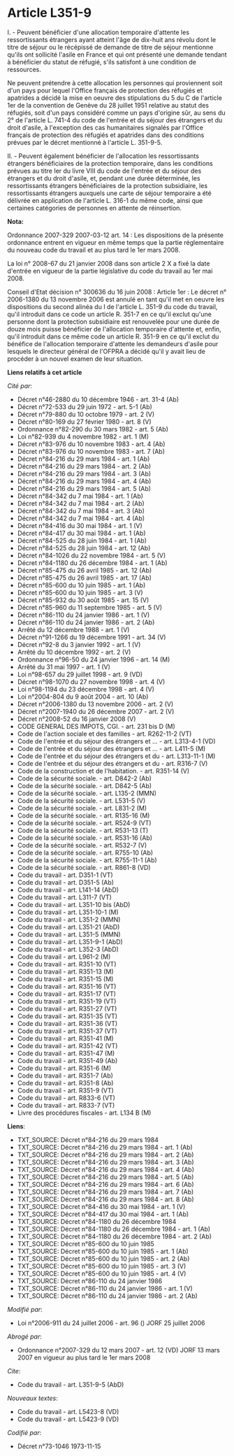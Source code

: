 # Article L351-9

I. - Peuvent bénéficier d'une allocation temporaire d'attente les ressortissants étrangers ayant atteint l'âge de dix-huit
ans révolu dont le titre de séjour ou le récépissé de demande de titre de séjour mentionne qu'ils ont sollicité l'asile en
France et qui ont présenté une demande tendant à bénéficier du statut de réfugié, s'ils satisfont à une condition de
ressources.

Ne peuvent prétendre à cette allocation les personnes qui proviennent soit d'un pays pour lequel l'Office français de
protection des réfugiés et apatrides a décidé la mise en oeuvre des stipulations du 5 du C de l'article 1er de la convention
de Genève du 28 juillet 1951 relative au statut des réfugiés, soit d'un pays considéré comme un pays d'origine sûr, au sens
du 2° de l'article L. 741-4 du code de l'entrée et du séjour des étrangers et du droit d'asile, à l'exception des cas
humanitaires signalés par l'Office français de protection des réfugiés et apatrides dans des conditions prévues par le décret
mentionné à l'article L. 351-9-5.

II. - Peuvent également bénéficier de l'allocation les ressortissants étrangers bénéficiaires de la protection temporaire,
dans les conditions prévues au titre Ier du livre VIII du code de l'entrée et du séjour des étrangers et du droit d'asile,
et, pendant une durée déterminée, les ressortissants étrangers bénéficiaires de la protection subsidiaire, les ressortissants
étrangers auxquels une carte de séjour temporaire a été délivrée en application de l'article L. 316-1 du même code, ainsi que
certaines catégories de personnes en attente de réinsertion.

**Nota:**

Ordonnance 2007-329 2007-03-12 art. 14 : Les dispositions de la présente ordonnance entrent en vigueur en même temps que la
partie réglementaire du nouveau code du travail et au plus tard le 1er mars 2008.

La loi n° 2008-67 du 21 janvier 2008 dans son article 2 X a fixé la date d'entrée en vigueur de la partie législative du code
du travail au 1er mai 2008.

Conseil d'Etat décision n° 300636 du 16 juin 2008 : Article 1er : Le décret n° 2006-1380 du 13 novembre 2006 est annulé en
tant qu'il met en oeuvre les dispositions du second alinéa du I de l'article L. 351-9 du code du travail, qu'il introduit
dans ce code un article R. 351-7 en ce qu'il exclut qu'une personne dont la protection subsidiaire est renouvelée pour une
durée de douze mois puisse bénéficier de l'allocation temporaire d'attente et, enfin, qu'il introduit dans ce même code un
article R. 351-9 en ce qu'il exclut du bénéfice de l'allocation temporaire d'attente les demandeurs d'asile pour lesquels le
directeur général de l'OFPRA a décidé qu'il y avait lieu de procéder à un nouvel examen de leur situation.

**Liens relatifs à cet article**

_Cité par_:

  - Décret n°46-2880 du 10 décembre 1946 - art. 31-4 (Ab)
  - Décret n°72-533 du 29 juin 1972 - art. 5-1 (Ab)
  - Décret n°79-880 du 10 octobre 1979 - art. 2 (V)
  - Décret n°80-169 du 27 février 1980 - art. 8 (V)
  - Ordonnance n°82-290 du 30 mars 1982 - art. 5 (Ab)
  - Loi n°82-939 du 4 novembre 1982 - art. 1 (M)
  - Décret n°83-976 du 10 novembre 1983 - art. 4 (Ab)
  - Décret n°83-976 du 10 novembre 1983 - art. 7 (Ab)
  - Décret n°84-216 du 29 mars 1984 - art. 1 (Ab)
  - Décret n°84-216 du 29 mars 1984 - art. 2 (Ab)
  - Décret n°84-216 du 29 mars 1984 - art. 3 (Ab)
  - Décret n°84-216 du 29 mars 1984 - art. 4 (Ab)
  - Décret n°84-216 du 29 mars 1984 - art. 5 (Ab)
  - Décret n°84-342 du 7 mai 1984 - art. 1 (Ab)
  - Décret n°84-342 du 7 mai 1984 - art. 2 (Ab)
  - Décret n°84-342 du 7 mai 1984 - art. 3 (Ab)
  - Décret n°84-342 du 7 mai 1984 - art. 4 (Ab)
  - Décret n°84-416 du 30 mai 1984 - art. 1 (V)
  - Décret n°84-417 du 30 mai 1984 - art. 1 (Ab)
  - Décret n°84-525 du 28 juin 1984 - art. 1 (Ab)
  - Décret n°84-525 du 28 juin 1984 - art. 12 (Ab)
  - Décret n°84-1026 du 22 novembre 1984 - art. 5 (V)
  - Décret n°84-1180 du 26 décembre 1984 - art. 1 (Ab)
  - Décret n°85-475 du 26 avril 1985 - art. 12 (Ab)
  - Décret n°85-475 du 26 avril 1985 - art. 17 (Ab)
  - Décret n°85-600 du 10 juin 1985 - art. 1 (Ab)
  - Décret n°85-600 du 10 juin 1985 - art. 3 (V)
  - Décret n°85-932 du 30 août 1985 - art. 15 (V)
  - Décret n°85-960 du 11 septembre 1985 - art. 5 (V)
  - Décret n°86-110 du 24 janvier 1986 - art. 1 (V)
  - Décret n°86-110 du 24 janvier 1986 - art. 2 (Ab)
  - Arrêté du 12 décembre 1988 - art. 1 (V)
  - Décret n°91-1266 du 19 décembre 1991 - art. 34 (V)
  - Décret n°92-8 du 3 janvier 1992 - art. 1 (V)
  - Arrêté du 10 décembre 1992 - art. 2 (V)
  - Ordonnance n°96-50 du 24 janvier 1996 - art. 14 (M)
  - Arrêté du 31 mai 1997 - art. 1 (V)
  - Loi n°98-657 du 29 juillet 1998 - art. 9 (VD)
  - Décret n°98-1070 du 27 novembre 1998 - art. 4 (V)
  - Loi n°98-1194 du 23 décembre 1998 - art. 4 (V)
  - Loi n°2004-804 du 9 août 2004 - art. 10 (Ab)
  - Décret n°2006-1380 du 13 novembre 2006 - art. 2 (V)
  - Décret n°2007-1940 du 26 décembre 2007 - art. 2 (V)
  - Décret n°2008-52 du 16 janvier 2008 (V)
  - CODE GENERAL DES IMPOTS, CGI. - art. 231 bis D (M)
  - Code de l'action sociale et des familles - art. R262-11-2 (VT)
  - Code de l'entrée et du séjour des étrangers et ... - art. L313-4-1 (VD)
  - Code de l'entrée et du séjour des étrangers et ... - art. L411-5 (M)
  - Code de l'entrée et du séjour des étrangers et du  - art. L313-11-1 (M)
  - Code de l'entrée et du séjour des étrangers et du  - art. R316-7 (V)
  - Code de la construction et de l'habitation. - art. R351-14 (V)
  - Code de la sécurité sociale. - art. D842-2 (Ab)
  - Code de la sécurité sociale. - art. D842-5 (Ab)
  - Code de la sécurité sociale. - art. L135-2 (MMN)
  - Code de la sécurité sociale. - art. L531-5 (V)
  - Code de la sécurité sociale. - art. L831-2 (M)
  - Code de la sécurité sociale. - art. R135-16 (M)
  - Code de la sécurité sociale. - art. R524-9 (VT)
  - Code de la sécurité sociale. - art. R531-13 (T)
  - Code de la sécurité sociale. - art. R531-16 (Ab)
  - Code de la sécurité sociale. - art. R532-7 (V)
  - Code de la sécurité sociale. - art. R755-10 (Ab)
  - Code de la sécurité sociale. - art. R755-11-1 (Ab)
  - Code de la sécurité sociale. - art. R861-8 (VD)
  - Code du travail - art. D351-1 (VT)
  - Code du travail - art. D351-5 (Ab)
  - Code du travail - art. L141-14 (AbD)
  - Code du travail - art. L311-7 (VT)
  - Code du travail - art. L351-10 bis (AbD)
  - Code du travail - art. L351-10-1 (M)
  - Code du travail - art. L351-2 (MMN)
  - Code du travail - art. L351-21 (AbD)
  - Code du travail - art. L351-5 (MMN)
  - Code du travail - art. L351-9-1 (AbD)
  - Code du travail - art. L352-3 (AbD)
  - Code du travail - art. L961-2 (M)
  - Code du travail - art. R351-10 (VT)
  - Code du travail - art. R351-13 (M)
  - Code du travail - art. R351-15 (M)
  - Code du travail - art. R351-16 (VT)
  - Code du travail - art. R351-17 (VT)
  - Code du travail - art. R351-19 (VT)
  - Code du travail - art. R351-27 (VT)
  - Code du travail - art. R351-35 (VT)
  - Code du travail - art. R351-36 (VT)
  - Code du travail - art. R351-37 (VT)
  - Code du travail - art. R351-41 (M)
  - Code du travail - art. R351-42 (VT)
  - Code du travail - art. R351-47 (M)
  - Code du travail - art. R351-49 (Ab)
  - Code du travail - art. R351-6 (M)
  - Code du travail - art. R351-7 (Ab)
  - Code du travail - art. R351-8 (Ab)
  - Code du travail - art. R351-9 (VT)
  - Code du travail - art. R833-6 (VT)
  - Code du travail - art. R833-7 (VT)
  - Livre des procédures fiscales - art. L134 B (M)

**Liens**:

  - TXT_SOURCE: Décret n°84-216 du 29 mars 1984
  - TXT_SOURCE: Décret n°84-216 du 29 mars 1984 - art. 1 (Ab)
  - TXT_SOURCE: Décret n°84-216 du 29 mars 1984 - art. 2 (Ab)
  - TXT_SOURCE: Décret n°84-216 du 29 mars 1984 - art. 3 (Ab)
  - TXT_SOURCE: Décret n°84-216 du 29 mars 1984 - art. 4 (Ab)
  - TXT_SOURCE: Décret n°84-216 du 29 mars 1984 - art. 5 (Ab)
  - TXT_SOURCE: Décret n°84-216 du 29 mars 1984 - art. 6 (Ab)
  - TXT_SOURCE: Décret n°84-216 du 29 mars 1984 - art. 7 (Ab)
  - TXT_SOURCE: Décret n°84-216 du 29 mars 1984 - art. 8 (Ab)
  - TXT_SOURCE: Décret n°84-416 du 30 mai 1984 - art. 1 (V)
  - TXT_SOURCE: Décret n°84-417 du 30 mai 1984 - art. 1 (Ab)
  - TXT_SOURCE: Décret n°84-1180 du 26 décembre 1984
  - TXT_SOURCE: Décret n°84-1180 du 26 décembre 1984 - art. 1 (Ab)
  - TXT_SOURCE: Décret n°84-1180 du 26 décembre 1984 - art. 2 (Ab)
  - TXT_SOURCE: Décret n°85-600 du 10 juin 1985
  - TXT_SOURCE: Décret n°85-600 du 10 juin 1985 - art. 1 (Ab)
  - TXT_SOURCE: Décret n°85-600 du 10 juin 1985 - art. 2 (Ab)
  - TXT_SOURCE: Décret n°85-600 du 10 juin 1985 - art. 3 (V)
  - TXT_SOURCE: Décret n°85-600 du 10 juin 1985 - art. 4 (V)
  - TXT_SOURCE: Décret n°86-110 du 24 janvier 1986
  - TXT_SOURCE: Décret n°86-110 du 24 janvier 1986 - art. 1 (V)
  - TXT_SOURCE: Décret n°86-110 du 24 janvier 1986 - art. 2 (Ab)

_Modifié par_:

  - Loi n°2006-911 du 24 juillet 2006 - art. 96 () JORF 25 juillet 2006

_Abrogé par_:

  - Ordonnance n°2007-329 du 12 mars 2007 - art. 12 (VD) JORF 13 mars 2007 en vigueur au plus tard le 1er mars 2008

_Cite_:

  - Code du travail - art. L351-9-5 (AbD)

_Nouveaux textes_:

  - Code du travail - art. L5423-8 (VD)
  - Code du travail - art. L5423-9 (VD)

_Codifié par_:

  - Décret n°73-1046 1973-11-15
